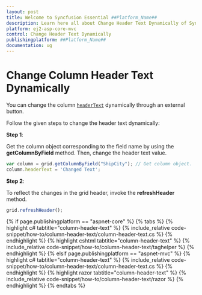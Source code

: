 ```yaml
---
layout: post
title: Welcome to Syncfusion Essential ##Platform_Name##
description: Learn here all about Change Header Text Dynamically of Syncfusion Essential ##Platform_Name## widgets based on HTML5 and jQuery.
platform: ej2-asp-core-mvc
control: Change Header Text Dynamically
publishingplatform: ##Platform_Name##
documentation: ug
---
```



# Change Column Header Text Dynamically

You can change the column [`headerText`](https://help.syncfusion.com/cr/aspnetcore-js2/Syncfusion.EJ2.Grids.GridColumn.html#Syncfusion_EJ2_Grids_GridColumn_HeaderText) dynamically through an external button.

Follow the given steps to change the header text dynamically:

**Step 1**:

Get the column object corresponding to the field name by using the **getColumnByField** method.
Then, change the header text value.

```typescript
var column = grid.getColumnByField("ShipCity"); // Get column object.
column.headerText = 'Changed Text';

```

**Step 2**:

To reflect the changes in the grid header, invoke the **refreshHeader** method.

```typescript
grid.refreshHeader();

```

{% if page.publishingplatform == "aspnet-core" %}
{% tabs %}
{% highlight c# tabtitle="column-header-text" %}
{% include_relative code-snippet/how-to/column-header-text/column-header-text.cs %}
{% endhighlight %}
{% highlight cshtml tabtitle="column-header-text" %}
{% include_relative code-snippet/how-to/column-header-text/taghelper %}
{% endhighlight %}
{% elsif page.publishingplatform == "aspnet-mvc" %}
{% highlight c# tabtitle="column-header-text" %}
{% include_relative code-snippet/how-to/column-header-text/column-header-text.cs %}
{% endhighlight %}
{% highlight razor tabtitle="column-header-text" %}
{% include_relative code-snippet/how-to/column-header-text/razor %}
{% endhighlight %}
{% endtabs %}


